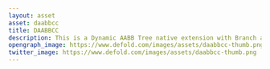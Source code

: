 ```yaml
---
layout: asset
asset: daabbcc
title: DAABBCC
description: This is a Dynamic AABB Tree native extension with Branch and Bound Algorithm.
opengraph_image: https://www.defold.com/images/assets/daabbcc-thumb.png
twitter_image: https://www.defold.com/images/assets/daabbcc-thumb.png
---
```

